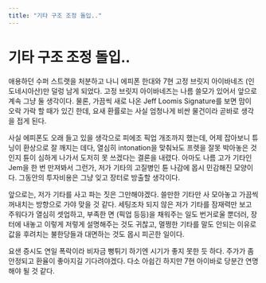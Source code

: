 ```yaml
---
title: "기타 구조 조정 돌입.."
---
```

# 기타 구조 조정 돌입..

애용하던 수퍼 스트랫을 처분하고 나니 에피폰 한대와 7현 고정 브릿지 아이바네즈 (인도네시아산)만 덜렁 남게 되었다. 고정 브릿지 아이바네즈는 나름 쓸모가 있어서 앞으로 계속 그냥 둘 생각이다. 물론, 가끔씩 새로 나온 Jeff Loomis Signature를 보면 맘이 오락 가락 할 때가 있긴 한데, 요새 환률로는 사실 엄청나게 비싼 물건이라 곧바로 생각을 접게 된다.

사실 에피폰도 오래 들고 있을 생각으로 피에조 픽업 개조까지 했는데, 어제 잡아보니 튜닝이 환상으로 잘 깨지는 데다, 열심히 intonation을 맞춰놔도 프렛을 잘못 박아놓은 것인지 튠이 심하게 나가서 도저히 못 쓰겠다는 결론을 내렸다. 아마도 나름 고가 기타인 Jem을 한 번 만져봐서 그런가, 저가 기타의 고질병인 튠 나감에 몹시 민감해진 모양이다. 그동안의 투자비용은 그냥 잊고 장터로 방출할 생각이다.

앞으로는, 저가 기타를 사고 파는 짓은 그만해야겠다. 쓸만한 기타만 사 모아놓고 가끔씩 꺼내치는 방향으로 가야 맞을 것 같다. 세팅조차 되지 않은 저가 기타를 잠재력만 보고 주워다가 열심히 셋업하고, 부족한 면 (픽업 등등)을 채워주는 일도 번거로울 뿐더러, 장터에 내놓고 이렇게 저렇게 설명해주는 것도 귀찮고, 멀쩡한 기타를 말도 안되는 이유로 값을 후려치는 불한당들과 대면하는 것도 몹시 피곤한 일이다.

요샌 증시도 연일 폭락이라 비자금 뻥튀기 하기엔 시기가 좋지 못한 듯 하다. 주가가 좀 안정되고 환율이 좋아지길 기다려야겠다. 다소 아쉽긴 하지만 7현 아이바로 당분간 연명해야 될 것 같다.



